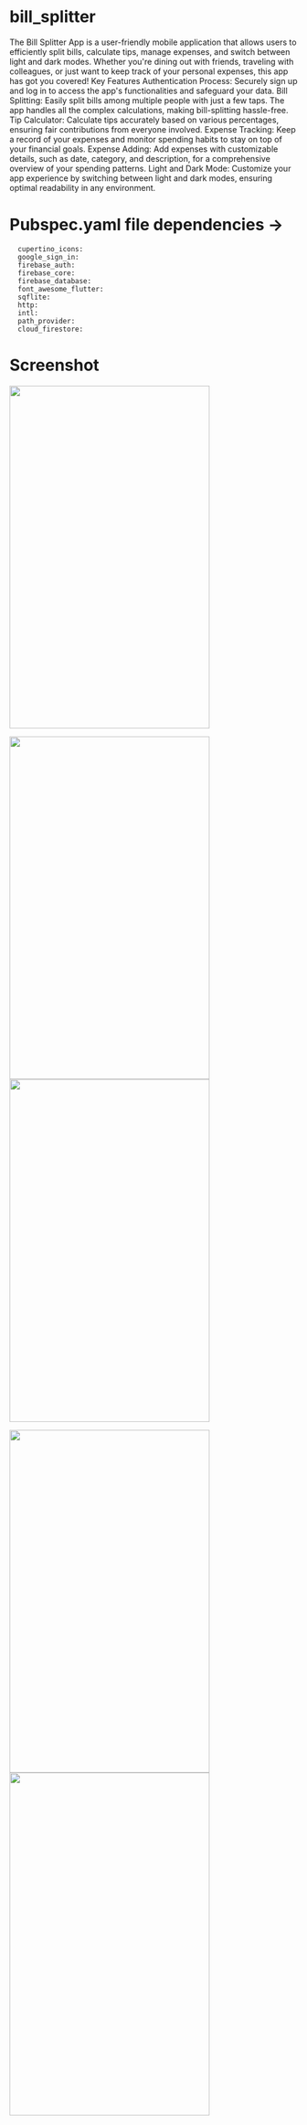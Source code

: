 # bill_splitter

The Bill Splitter App is a user-friendly mobile application that allows users to efficiently split bills, calculate tips, manage expenses, and switch between light and dark modes. Whether you're dining out with friends, traveling with colleagues, or just want to keep track of your personal expenses, this app has got you covered!
Key Features Authentication Process: Securely sign up and log in to access the app's functionalities and safeguard your data.
Bill Splitting: Easily split bills among multiple people with just a few taps. The app handles all the complex calculations, making bill-splitting hassle-free.
Tip Calculator: Calculate tips accurately based on various percentages, ensuring fair contributions from everyone involved.
Expense Tracking: Keep a record of your expenses and monitor spending habits to stay on top of your financial goals.
Expense Adding: Add expenses with customizable details, such as date, category, and description, for a comprehensive overview of your spending patterns.
Light and Dark Mode: Customize your app experience by switching between light and dark modes, ensuring optimal readability in any environment.


# Pubspec.yaml file dependencies -> 
      cupertino_icons: 
      google_sign_in:
      firebase_auth: 
      firebase_core: 
      firebase_database: 
      font_awesome_flutter: 
      sqflite: 
      http: 
      intl: 
      path_provider:
      cloud_firestore:
  
# Screenshot
<img src="https://github.com/AkashKumarJyoti/images/blob/master/Bill%20Splitter/img5.jpg"  width="350" height="600" />
<p float="left">
  <img src="https://github.com/AkashKumarJyoti/images/blob/master/Bill%20Splitter/img4.jpg" width="350" height="600" />
  <img src="https://github.com/AkashKumarJyoti/images/blob/master/Bill%20Splitter/img3.jpg" width="350" height="600" />
</p>
<p float="left">
  <img src="https://github.com/AkashKumarJyoti/images/blob/master/Bill%20Splitter/img1.jpg" width="350" height="600" />
  <img src="https://github.com/AkashKumarJyoti/images/blob/master/Bill%20Splitter/img2.jpg" width="350" height="600" />
</p>

